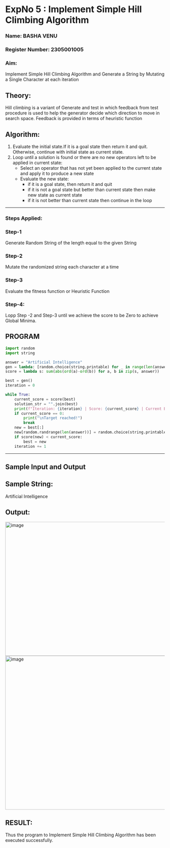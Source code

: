 <h1>ExpNo 5 : Implement Simple Hill Climbing Algorithm</h1> 
<h3>Name: BASHA VENU             </h3>
<h3>Register Number: 2305001005             </h3>
<H3>Aim:</H3>
<p>Implement Simple Hill Climbing Algorithm and Generate a String by Mutating a Single Character at each iteration </p>
<h2> Theory: </h2>
<p>Hill climbing is a variant of Generate and test in which feedback from test procedure is used to help the generator decide which direction to move in search space.
Feedback is provided in terms of heuristic function
</p>


<h2>Algorithm:</h2>
<p>
<ol>
 <li> Evaluate the initial state.If it is a goal state then return it and quit. Otherwise, continue with initial state as current state.</li> 
<li>Loop until a solution is found or there are no new operators left to be applied in current state:
<ul><li>Select an operator that has not yet been applied to the current state and apply it to produce a new state</li>
<li>Evaluate the new state:
  <ul>
<li>if it is a goal state, then return it and quit</li>
<li>if it is not a goal state but better than current state then make new state as current state</li>
<li>if it is not better than current state then continue in the loop</li>
    </ul>
</li>
</ul>
</li>
</ol>

</p>
<hr>
<h3> Steps Applied:</h3>
<h3>Step-1</h3>
<p> Generate Random String of the length equal to the given String</p>
<h3>Step-2</h3>
<p>Mutate the randomized string each character at a time</p>
<h3>Step-3</h3>
<p> Evaluate the fitness function or Heuristic Function</p>
<h3>Step-4:</h3>
<p> Lopp Step -2 and Step-3  until we achieve the score to be Zero to achieve Global Minima.</p>

## PROGRAM
```python
import random
import string

answer = "Artificial Intelligence"
gen = lambda: [random.choice(string.printable) for _ in range(len(answer))]
score = lambda s: sum(abs(ord(a)-ord(b)) for a, b in zip(s, answer))

best = gen()
iteration = 0

while True:
    current_score = score(best)
    solution_str = "".join(best)
    print(f"Iteration: {iteration} | Score: {current_score} | Current Best: {solution_str}")
    if current_score == 0:
        print("\nTarget reached!")
        break
    new = best[:]
    new[random.randrange(len(answer))] = random.choice(string.printable)
    if score(new) < current_score:
        best = new
    iteration += 1

```

<hr>
<h2>Sample Input and Output</h2>
<h2>Sample String:</h2> Artificial Intelligence
<h2>Output:</h2>
<img width="630" height="423" alt="image" src="https://github.com/user-attachments/assets/e6051101-5b40-472c-8e82-9539cdec86da" />
<img width="647" height="486" alt="image" src="https://github.com/user-attachments/assets/bdf29177-30d7-4030-a07c-8c3878ca00e4" />

## RESULT:
Thus the program to Implement Simple Hill Climbing Algorithm has been executed successfully.



